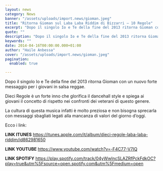 ```yaml
---
layout: news
category: News
banner: "/assets/uploads/import.news/gioman.jpeg"
title: "Ritorna Gioman sul Laba Laba Riddim di Bizzarri – 10 Regole"
excerpt: "Dopo il singolo Io e Te della fine del 2013 ritorna Gioman con un nuovo forte messaggio per i giovani in salsa reggae. Dieci Regole è un forte inno che glorifica il dancehall style e spiega ai giovani il concetto di rispetto nei confronti dei veterani di questo genere. La cultura di questa musica infatti [&hellip"
quote: ""
description: "Dopo il singolo Io e Te della fine del 2013 ritorna Gioman con un nuovo forte messaggio per i giovani in salsa reggae. Dieci Regole è un forte inno che glorifica il dancehall style e spiega ai giovani il concetto di rispetto nei confronti dei veterani di questo genere. La cultura di questa musica infatti [&hellip"
keywords: ""
date: 2014-04-16T00:00:00.000+01:00
author: "Haile Anbessa"
cover: "/assets/uploads/import.news/gioman.jpeg"
pagination:
  enabled: true

---
```


[](https://hotmc.com/wp-content/uploads/2014/04/gioman.jpeg)

Dopo il singolo Io e Te della fine del 2013 ritorna Gioman con un nuovo forte messaggio per i giovani in salsa reggae.

Dieci Regole è un forte inno che glorifica il dancehall style e spiega ai giovani il concetto di rispetto nei confronti dei veterani di questo genere.

La cultura di questa musica infatti è molto preziosa e non bisogna sprecarla con messaggi sbagliati legati alla mancanza di valori del giorno d’oggi.

Ecco i link:

**LINK ITUNES** 
<https://itunes.apple.com/it/album/dieci-regole-laba-laba-riddim/id862981650>

**LINK YOUTUBE** 
<https://www.youtube.com/watch?v=-F4C77-V7IQ>

**LINK SPOTIFY** 
<https://play.spotify.com/track/04yWwlncSLAZRfPckFdkOC?play=true&utm%5Fsource=open.spotify.com&utm%5Fmedium=open>